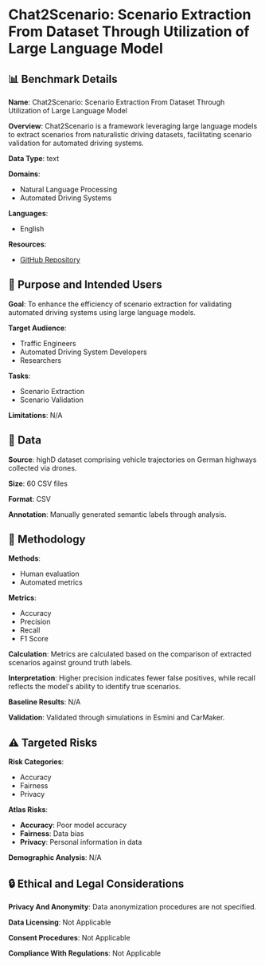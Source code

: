 # Chat2Scenario: Scenario Extraction From Dataset Through Utilization of Large Language Model

## 📊 Benchmark Details

**Name**: Chat2Scenario: Scenario Extraction From Dataset Through Utilization of Large Language Model

**Overview**: Chat2Scenario is a framework leveraging large language models to extract scenarios from naturalistic driving datasets, facilitating scenario validation for automated driving systems.

**Data Type**: text

**Domains**:
- Natural Language Processing
- Automated Driving Systems

**Languages**:
- English

**Resources**:
- [GitHub Repository](https://github.com/ftgTUGraz/Chat2Scenario)

## 🎯 Purpose and Intended Users

**Goal**: To enhance the efficiency of scenario extraction for validating automated driving systems using large language models.

**Target Audience**:
- Traffic Engineers
- Automated Driving System Developers
- Researchers

**Tasks**:
- Scenario Extraction
- Scenario Validation

**Limitations**: N/A

## 💾 Data

**Source**: highD dataset comprising vehicle trajectories on German highways collected via drones.

**Size**: 60 CSV files

**Format**: CSV

**Annotation**: Manually generated semantic labels through analysis.

## 🔬 Methodology

**Methods**:
- Human evaluation
- Automated metrics

**Metrics**:
- Accuracy
- Precision
- Recall
- F1 Score

**Calculation**: Metrics are calculated based on the comparison of extracted scenarios against ground truth labels.

**Interpretation**: Higher precision indicates fewer false positives, while recall reflects the model's ability to identify true scenarios.

**Baseline Results**: N/A

**Validation**: Validated through simulations in Esmini and CarMaker.

## ⚠️ Targeted Risks

**Risk Categories**:
- Accuracy
- Fairness
- Privacy

**Atlas Risks**:
- **Accuracy**: Poor model accuracy
- **Fairness**: Data bias
- **Privacy**: Personal information in data

**Demographic Analysis**: N/A

## 🔒 Ethical and Legal Considerations

**Privacy And Anonymity**: Data anonymization procedures are not specified.

**Data Licensing**: Not Applicable

**Consent Procedures**: Not Applicable

**Compliance With Regulations**: Not Applicable
